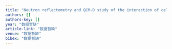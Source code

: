 ```yaml
---
title: "Neutron reflectometry and QCM-D study of the interaction of cellulases with films of amorphous cellulose"
authors: []
authors-key: []
year: "数据暂缺"
article-link: "数据暂缺"
venue: "数据暂缺"
bibex: "数据暂缺"
---
```

